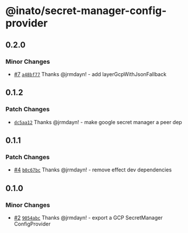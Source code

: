 # @inato/secret-manager-config-provider

## 0.2.0

### Minor Changes

- [#7](https://github.com/inato/secret-manager-config-provider/pull/7) [`a48bf77`](https://github.com/inato/secret-manager-config-provider/commit/a48bf772997167d738af50ec2dec4e96a75b28a4) Thanks @jrmdayn! - add layerGcpWithJsonFallback

## 0.1.2

### Patch Changes

- [`dc5aa12`](https://github.com/inato/secret-manager-config-provider/commit/dc5aa122ea5b5e67a80a2feb8235b86fb2ba123c) Thanks @jrmdayn! - make google secret manager a peer dep

## 0.1.1

### Patch Changes

- [#4](https://github.com/inato/secret-manager-config-provider/pull/4) [`b0c67bc`](https://github.com/inato/secret-manager-config-provider/commit/b0c67bc5ab829a1966d3b5cb6cff104e6c591eba) Thanks @jrmdayn! - remove effect dev dependencies

## 0.1.0

### Minor Changes

- [#2](https://github.com/inato/secret-manager-config-provider/pull/2) [`9054abc`](https://github.com/inato/secret-manager-config-provider/commit/9054abc232961a8dbad352c21b297297304746da) Thanks @jrmdayn! - export a GCP SecretManager ConfigProvider
